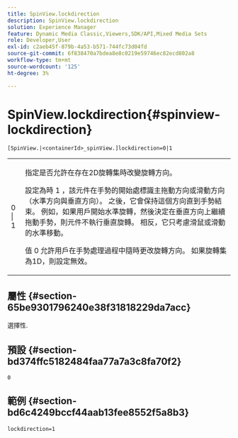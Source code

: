 ```yaml
---
title: SpinView.lockdirection
description: SpinView.lockdirection
solution: Experience Manager
feature: Dynamic Media Classic,Viewers,SDK/API,Mixed Media Sets
role: Developer,User
exl-id: c2aeb45f-879b-4a53-b571-744fc73d04fd
source-git-commit: 6f838470a7bdea8e8c0219e59746ec82ecd802a8
workflow-type: tm+mt
source-wordcount: '125'
ht-degree: 3%

---
```


# SpinView.lockdirection{#spinview-lockdirection}

`[SpinView.|<containerId>_spinView.]lockdirection=0|1`

<table id="table_18D47E7C6A2D4D68B94225CB621D5F7C"> 
 <tbody> 
  <tr> 
   <td colname="col1"> <p> <span class="codeph"> 0 | 1 </span> </p> </td> 
   <td colname="col2"> <p> 指定是否允許在存在2D旋轉集時改變旋轉方向。 </p> <p>設定為時 <span class="codeph"> 1 </span>，該元件在手勢的開始處標識主拖動方向或滑動方向（水準方向與垂直方向）。 之後，它會保持這個方向直到手勢結束。 例如，如果用戶開始水準旋轉，然後決定在垂直方向上繼續拖動手勢，則元件不執行垂直旋轉。 相反，它只考慮滑鼠或滑動的水準移動。 </p> <p>值 <span class="codeph"> 0 </span> 允許用戶在手勢處理過程中隨時更改旋轉方向。 如果旋轉集為1D，則設定無效。 </p> </td> 
  </tr> 
 </tbody> 
</table>

## 屬性 {#section-65be9301796240e38f31818229da7acc}

選擇性.

## 預設 {#section-bd374ffc5182484faa77a7a3c8fa70f2}

`0`

## 範例 {#section-bd6c4249bccf44aab13fee8552f5a8b3}

`lockdirection=1`
